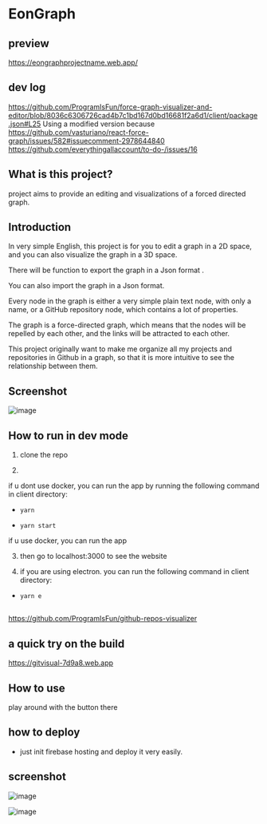 # EonGraph 

## preview

https://eongraphprojectname.web.app/

## dev log

https://github.com/ProgramIsFun/force-graph-visualizer-and-editor/blob/8036c6306726cad4b7c1bd167d0bd16681f2a6d1/client/package.json#L25 Using a modified version because https://github.com/vasturiano/react-force-graph/issues/582#issuecomment-2978644840      https://github.com/everythingallaccount/to-do-/issues/16 

## What is this project?

project aims to provide an editing and visualizations of a forced directed graph.

## Introduction
In very simple English, this project is for you to edit a graph in a 2D space, and you can also visualize the graph in a 3D space.

There will be function to export the graph in a Json format . 

You can also import the graph in a Json format.

Every node in the graph is either a very simple plain text node, with only a name, or a GitHub repository node, which contains a lot of properties.

The graph is a force-directed graph, which means that the nodes will be repelled by each other, and the links will be attracted to each other.

This project originally want to make me organize all my projects and repositories in Github in a graph, so that it is more intuitive to see the relationship between them.

## Screenshot

![image](https://github.com/user-attachments/assets/3461010f-0639-4f52-96f7-2ec6c781ad48)


## How to run in dev mode
1. clone the repo

2.

if u dont use docker, you can run the app by running the following command in client directory:

- `yarn`

- `yarn start`

if u use docker, you can run the app 

3. then go to localhost:3000 to see the website

4. if you are using electron. you can run the following command in client directory:

- `yarn e`


## 

https://github.com/ProgramIsFun/github-repos-visualizer

## a quick try on the build
https://gitvisual-7d9a8.web.app



## How to use

play around with the button there

## how to deploy
- just init firebase hosting and deploy it very easily.

## screenshot

![image](https://user-images.githubusercontent.com/36737465/172355032-eda62d9d-a8e7-4b80-bb13-5b4e2a4dd4ac.png)

![image](https://user-images.githubusercontent.com/36737465/172355198-f20ab886-21ac-4dac-a876-4ecc1053d693.png)

